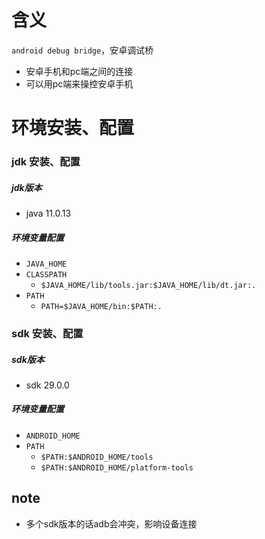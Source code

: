 
# 含义
`android debug bridge`，安卓调试桥
- 安卓手机和pc端之间的连接
- 可以用pc端来操控安卓手机
# 环境安装、配置
### jdk 安装、配置
##### jdk版本
- java     11.0.13
##### 环境变量配置
- `JAVA_HOME`
- `CLASSPATH`
	- `$JAVA_HOME/lib/tools.jar:$JAVA_HOME/lib/dt.jar:.`
- `PATH`
	- `PATH=$JAVA_HOME/bin:$PATH:.`
### sdk 安装、配置
##### sdk版本
- sdk       29.0.0
##### 环境变量配置
- `ANDROID_HOME`
- `PATH`
	- `$PATH:$ANDROID_HOME/tools`
	- `$PATH:$ANDROID_HOME/platform-tools`






## note
- 多个sdk版本的话adb会冲突，影响设备连接
		